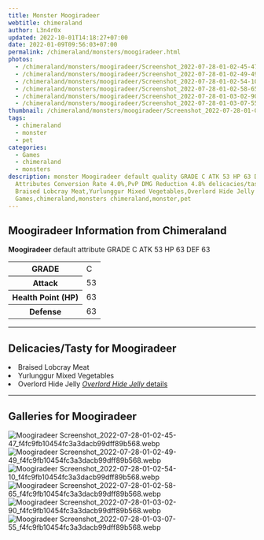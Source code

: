 ```yaml
---
title: Monster Moogiradeer
webtitle: chimeraland
author: L3n4r0x
updated: 2022-10-01T14:18:27+07:00
date: 2022-01-09T09:56:03+07:00
permalink: /chimeraland/monsters/moogiradeer.html
photos:
  - /chimeraland/monsters/moogiradeer/Screenshot_2022-07-28-01-02-45-47_f4fc9fb10454fc3a3dacb99dff89b568.webp
  - /chimeraland/monsters/moogiradeer/Screenshot_2022-07-28-01-02-49-49_f4fc9fb10454fc3a3dacb99dff89b568.webp
  - /chimeraland/monsters/moogiradeer/Screenshot_2022-07-28-01-02-54-10_f4fc9fb10454fc3a3dacb99dff89b568.webp
  - /chimeraland/monsters/moogiradeer/Screenshot_2022-07-28-01-02-58-65_f4fc9fb10454fc3a3dacb99dff89b568.webp
  - /chimeraland/monsters/moogiradeer/Screenshot_2022-07-28-01-03-02-90_f4fc9fb10454fc3a3dacb99dff89b568.webp
  - /chimeraland/monsters/moogiradeer/Screenshot_2022-07-28-01-03-07-55_f4fc9fb10454fc3a3dacb99dff89b568.webp
thumbnail: /chimeraland/monsters/moogiradeer/Screenshot_2022-07-28-01-02-45-47_f4fc9fb10454fc3a3dacb99dff89b568.webp
tags:
  - chimeraland
  - monster
  - pet
categories:
  - Games
  - chimeraland
  - monsters
description: monster Moogiradeer default quality GRADE C ATK 53 HP 63 DEF 63
  Attributes Conversion Rate 4.0%,PvP DMG Reduction 4.8% delicacies/tasty
  Braised Lobcray Meat,Yurlunggur Mixed Vegetables,Overlord Hide Jelly
  Games,chimeraland,monsters chimeraland,monster,pet
---
```


<section id="bootstrap-wrapper"><link rel="stylesheet" href="https://rawcdn.githack.com/dimaslanjaka/Web-Manajemen/870a349/css/bootstrap-5-3-0-alpha3-wrapper.css"/><h2 id="attribute">Moogiradeer Information from Chimeraland</h2><p><b>Moogiradeer</b> default attribute GRADE C ATK 53 HP 63 DEF 63<table><tr><th>GRADE</th><td>C</td></tr><tr><th>Attack</th><td>53</td></tr><tr><th>Health Point (HP)</th><td>63</td></tr><tr><th>Defense</th><td>63</td></tr></table></p><hr/><h2 id="delicacies">Delicacies/Tasty for Moogiradeer</h2><div class="bg-dark text-light"><li class="d-flex justify-content-between bg-dark text-light">Braised Lobcray Meat </li><li class="d-flex justify-content-between bg-dark text-light">Yurlunggur Mixed Vegetables </li><li class="d-flex justify-content-between bg-dark text-light">Overlord Hide Jelly <a href="/chimeraland/recipes/overlord-hide-jelly.html" class="text-primary" title="Click here to view recipe Overlord Hide Jelly details"><i>Overlord Hide Jelly</i> details</a></li></div><hr/><div id="gallery"><h2>Galleries for Moogiradeer</h2><div class="row"><div class="col-lg-6 col-12"><img src="/chimeraland/monsters/moogiradeer/Screenshot_2022-07-28-01-02-45-47_f4fc9fb10454fc3a3dacb99dff89b568.webp" alt="Moogiradeer Screenshot_2022-07-28-01-02-45-47_f4fc9fb10454fc3a3dacb99dff89b568.webp"/></div><div class="col-lg-6 col-12"><img src="/chimeraland/monsters/moogiradeer/Screenshot_2022-07-28-01-02-49-49_f4fc9fb10454fc3a3dacb99dff89b568.webp" alt="Moogiradeer Screenshot_2022-07-28-01-02-49-49_f4fc9fb10454fc3a3dacb99dff89b568.webp"/></div><div class="col-lg-6 col-12"><img src="/chimeraland/monsters/moogiradeer/Screenshot_2022-07-28-01-02-54-10_f4fc9fb10454fc3a3dacb99dff89b568.webp" alt="Moogiradeer Screenshot_2022-07-28-01-02-54-10_f4fc9fb10454fc3a3dacb99dff89b568.webp"/></div><div class="col-lg-6 col-12"><img src="/chimeraland/monsters/moogiradeer/Screenshot_2022-07-28-01-02-58-65_f4fc9fb10454fc3a3dacb99dff89b568.webp" alt="Moogiradeer Screenshot_2022-07-28-01-02-58-65_f4fc9fb10454fc3a3dacb99dff89b568.webp"/></div><div class="col-lg-6 col-12"><img src="/chimeraland/monsters/moogiradeer/Screenshot_2022-07-28-01-03-02-90_f4fc9fb10454fc3a3dacb99dff89b568.webp" alt="Moogiradeer Screenshot_2022-07-28-01-03-02-90_f4fc9fb10454fc3a3dacb99dff89b568.webp"/></div><div class="col-lg-6 col-12"><img src="/chimeraland/monsters/moogiradeer/Screenshot_2022-07-28-01-03-07-55_f4fc9fb10454fc3a3dacb99dff89b568.webp" alt="Moogiradeer Screenshot_2022-07-28-01-03-07-55_f4fc9fb10454fc3a3dacb99dff89b568.webp"/></div></div></div></section>